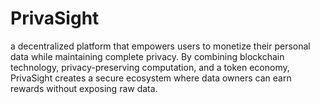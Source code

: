 # PrivaSight
 a decentralized platform that empowers users to monetize their personal data while maintaining complete privacy. By combining blockchain technology, privacy-preserving computation, and a token economy, PrivaSight creates a secure ecosystem where data owners can earn rewards without exposing raw data.
